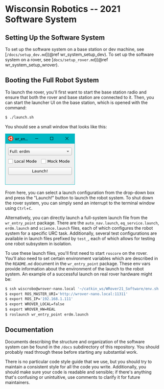 # Wisconsin Robotics -- 2021 Software System

## Setting Up the Software System

To set up the software system on a base station or dev machine, see [`/docs/setup_dev.md`](@ref wr_system_setup_dev).
To set up the software system on a rover, see [`docs/setup_rover.md`](@ref wr_system_setup_wrover).

## Booting the Full Robot System

To launch the rover, you'll first want to start the base station radio and ensure that both the rover and base station are connected to it.
Then, you can start the launcher UI on the base station, which is opened with the command:

```sh
$ ./launch.sh
```

You should see a small window that looks like this:

![](docs/launcher_ui.png)

From here, you can select a launch configuration from the drop-down box and press the "Launch!" button to launch the robot system.
To shut down the rover system, you can simply send an interrupt to the terminal window using `Ctrl`+`C`.

Alternatively, you can directly launch a full-system launch file from the `wr_entry_point` package.
There are the `auto_nav.launch`, `eq_service.launch`, `erdm.launch` and `science.launch` files, each of which configures the robot system for a specific URC task.
Additionally, several test configurations are available in launch files prefixed by `test_`, each of which allows for testing one robot subsystem in isolation.

To use these launch files, you'll first need to start `roscore` on the rover.
You'll also need to set certain environment variables which are described in the `README.md` document in the `wr_entry_point` package.
These env vars provide information about the environment of the launch to the robot system.
An example of a successful launch on real rover hardware might be:

```sh
$ ssh wiscrobo@wrover-nano.local '~/catkin_ws/WRover21_Software/env.sh roscore'
$ export ROS_MASTER_URI='http://wrover-nano.local:11311'
$ export ROS_IP='192.168.1.111'
$ export WROVER_LOCAL=false
$ export WROVER_HW=REAL
$ roslaunch wr_entry_point erdm.launch
```

## Documentation

Documents describing the structure and organization of the software system can be found in the `/docs` subdirectory of this repository.
You should probably read through these before starting any substantial work.

There is no particular code style guide that we use, but you should try to maintain a consistent style for all the code you write. Additionally, you should make sure your code is readable and sensible; if there's anything that's confusing or unintuitive, use comments to clarify it for future maintainers.
